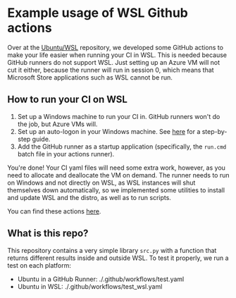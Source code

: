 # Example usage of WSL Github actions

Over at the [Ubuntu/WSL](https://github.com/ubuntu/WSL) repository, we developed some GitHub actions to
make your life easier when running your CI in WSL. This is needed because GitHub runners do not support
WSL. Just setting up an Azure VM will not cut it either, because the runner will run in session 0, which means
that Microsoft Store applications such as WSL cannot be run.

## How to run your CI on WSL
1. Set up a Windows machine to run your CI in. GitHub runners won't do the job, but Azure VMs will.
2. Set up an auto-logon in your Windows machine. See [here](https://learn.microsoft.com/en-us/troubleshoot/windows-server/user-profiles-and-logon/turn-on-automatic-logon) for a step-by-step guide.
3. Add the GitHub runner as a startup application (specifically, the `run.cmd` batch file in your actions runner).

You're done! Your CI yaml files will need some extra work, however, as you need to allocate and deallocate the VM on demand.
The runner needs to run on Windows and not directly on WSL, as WSL instances will shut themselves down automatically, so we implemented some utilities to
install and update WSL and the distro, as well as to run scripts.

You can find these actions [here](github.com/Ubuntu/WSL/.github/actions).

## What is this repo?
This repository contains a very simple library `src.py` with a function that returns different results inside and outside WSL.
To test it properly, we run a test on each platform:
- Ubuntu in a GitHub Runner: ./.github/workflows/test.yaml
- Ubuntu in WSL: ./.github/workflows/test_wsl.yaml
